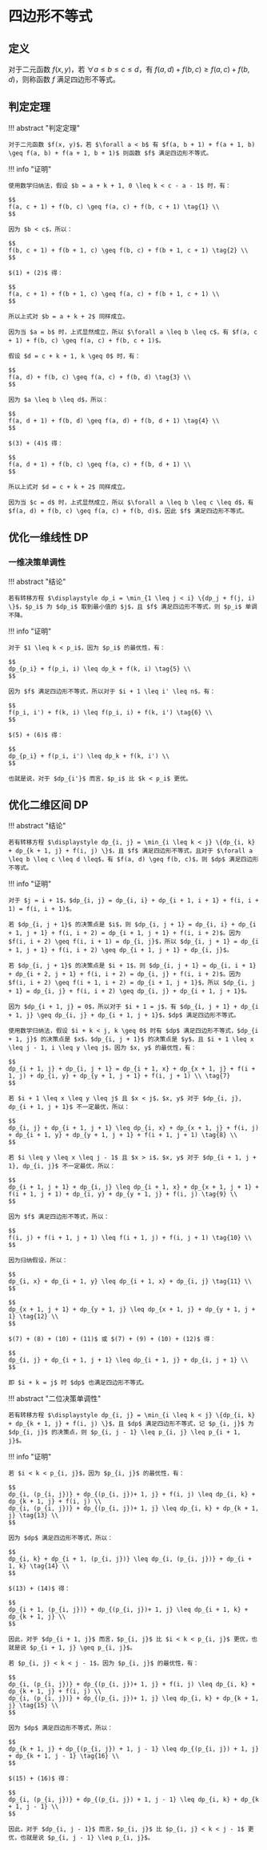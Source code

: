 # 四边形不等式

## 定义

对于二元函数 $f(x, y)$，若 $\forall a \leq b \leq c \leq d$，有 $f(a, d) + f(b, c) \geq  f(a, c) + f(b, d)$，则称函数 $f$ 满足四边形不等式。

## 判定定理

!!! abstract "判定定理"

    对于二元函数 $f(x, y)$，若 $\forall a < b$ 有 $f(a, b + 1) + f(a + 1, b) \geq f(a, b) + f(a + 1, b + 1)$ 则函数 $f$ 满足四边形不等式。

!!! info "证明"

    使用数学归纳法，假设 $b = a + k + 1, 0 \leq k < c - a - 1$ 时，有：

    $$
    f(a, c + 1) + f(b, c) \geq f(a, c) + f(b, c + 1) \tag{1} \\
    $$

    因为 $b < c$，所以：

    $$
    f(b, c + 1) + f(b + 1, c) \geq f(b, c) + f(b + 1, c + 1) \tag{2} \\
    $$

    $(1) + (2)$ 得：

    $$
    f(a, c + 1) + f(b + 1, c) \geq f(a, c) + f(b + 1, c + 1) \\
    $$

    所以上式对 $b = a + k + 2$ 同样成立。

    因为当 $a = b$ 时，上式显然成立，所以 $\forall a \leq b \leq c$，有 $f(a, c + 1) + f(b, c) \geq f(a, c) + f(b, c + 1)$。

    假设 $d = c + k + 1, k \geq 0$ 时，有：

    $$
    f(a, d) + f(b, c) \geq f(a, c) + f(b, d) \tag{3} \\
    $$

    因为 $a \leq b \leq d$，所以：

    $$
    f(a, d + 1) + f(b, d) \geq f(a, d) + f(b, d + 1) \tag{4} \\
    $$

    $(3) + (4)$ 得：

    $$
    f(a, d + 1) + f(b, c) \geq f(a, c) + f(b, d + 1) \\
    $$

    所以上式对 $d = c + k + 2$ 同样成立。

    因为当 $c = d$ 时，上式显然成立，所以 $\forall a \leq b \leq c \leq d$，有 $f(a, d) + f(b, c) \geq f(a, c) + f(b, d)$，因此 $f$ 满足四边形不等式。

## 优化一维线性 DP

### 一维决策单调性

!!! abstract "结论"

    若有转移方程 $\displaystyle dp_i = \min_{1 \leq j < i} \{dp_j + f(j, i) \}$，$p_i$ 为 $dp_i$ 取到最小值的 $j$，且 $f$ 满足四边形不等式，则 $p_i$ 单调不降。

!!! info "证明"

    对于 $1 \leq k < p_i$，因为 $p_i$ 的最优性，有：

    $$
    dp_{p_i} + f(p_i, i) \leq dp_k + f(k, i) \tag{5} \\
    $$

    因为 $f$ 满足四边形不等式，所以对于 $i + 1 \leq i' \leq n$，有：

    $$
    f(p_i, i') + f(k, i) \leq f(p_i, i) + f(k, i') \tag{6} \\
    $$

    $(5) + (6)$ 得：

    $$
    dp_{p_i} + f(p_i, i') \leq dp_k + f(k, i') \\
    $$

    也就是说，对于 $dp_{i'}$ 而言，$p_i$ 比 $k < p_i$ 更优。

## 优化二维区间 DP

!!! abstract "结论"

    若有转移方程 $\displaystyle dp_{i, j} = \min_{i \leq k < j} \{dp_{i, k} + dp_{k + 1, j} + f(i, j) \}$，且 $f$ 满足四边形不等式，且对于 $\forall a \leq b \leq c \leq d \leq$，有 $f(a, d) \geq f(b, c)$，则 $dp$ 满足四边形不等式。

!!! info "证明"

    对于 $j = i + 1$，$dp_{i, j} = dp_{i, i} + dp_{i + 1, i + 1} + f(i, i + 1) = f(i, i + 1)$。

    若 $dp_{i, j + 1}$ 的决策点是 $i$，则 $dp_{i, j + 1} = dp_{i, i} + dp_{i + 1, j + 1} + f(i, i + 2) = dp_{i + 1, j + 1} + f(i, i + 2)$。因为 $f(i, i + 2) \geq f(i, i + 1) = dp_{i, j}$，所以 $dp_{i, j + 1} = dp_{i + 1, j + 1} + f(i, i + 2) \geq dp_{i + 1, j + 1} + dp_{i, j}$。

    若 $dp_{i, j + 1}$ 的决策点是 $i + 1$，则 $dp_{i, j + 1} = dp_{i, i + 1} + dp_{i + 2, j + 1} + f(i, i + 2) = dp_{i, j} + f(i, i + 2)$。因为 $f(i, i + 2) \geq f(i + 1, i + 2) = dp_{i + 1, j + 1}$，所以 $dp_{i, j + 1} = dp_{i, j} + f(i, i + 2) \geq dp_{i, j} + dp_{i + 1, j + 1}$。

    因为 $dp_{i + 1, j} = 0$，所以对于 $i + 1 = j$，有 $dp_{i, j + 1} + dp_{i + 1, j} \geq dp_{i, j} + dp_{i + 1, j + 1}$，$dp$ 满足四边形不等式。

    使用数学归纳法，假设 $i + k < j, k \geq 0$ 时有 $dp$ 满足四边形不等式，$dp_{i + 1, j}$ 的决策点是 $x$，$dp_{i, j + 1}$ 的决策点是 $y$，且 $i + 1 \leq x \leq j - 1, i \leq y \leq j$，因为 $x, y$ 的最优性，有：

    $$
    dp_{i + 1, j} + dp_{i, j + 1} = dp_{i + 1, x} + dp_{x + 1, j} + f(i + 1, j) + dp_{i, y} + dp_{y + 1, j + 1} + f(i, j + 1) \\ \tag{7}
    $$

    若 $i + 1 \leq x \leq y \leq j$ 且 $x < j$，$x, y$ 对于 $dp_{i, j}, dp_{i + 1, j + 1}$ 不一定最优，所以：

    $$
    dp_{i, j} + dp_{i + 1, j + 1} \leq dp_{i, x} + dp_{x + 1, j} + f(i, j) + dp_{i + 1, y} + dp_{y + 1, j + 1} + f(i + 1, j + 1) \tag{8} \\
    $$

    若 $i \leq y \leq x \leq j - 1$ 且 $x > i$，$x, y$ 对于 $dp_{i + 1, j + 1}, dp_{i, j}$ 不一定最优，所以：

    $$
    dp_{i + 1, j + 1} + dp_{i, j} \leq dp_{i + 1, x} + dp_{x + 1, j + 1} + f(i + 1, j + 1) + dp_{i, y} + dp_{y + 1, j} + f(i, j) \tag{9} \\
    $$

    因为 $f$ 满足四边形不等式，所以：

    $$
    f(i, j) + f(i + 1, j + 1) \leq f(i + 1, j) + f(i, j + 1) \tag{10} \\
    $$

    因为归纳假设，所以：

    $$
    dp_{i, x} + dp_{i + 1, y} \leq dp_{i + 1, x} + dp_{i, j} \tag{11} \\
    $$

    $$
    dp_{x + 1, j + 1} + dp_{y + 1, j} \leq dp_{x + 1, j} + dp_{y + 1, j + 1} \tag{12} \\
    $$

    $(7) + (8) + (10) + (11)$ 或 $(7) + (9) + (10) + (12)$ 得：

    $$
    dp_{i, j} + dp_{i + 1, j + 1} \leq dp_{i + 1, j} + dp_{i, j + 1} \\
    $$

    即 $i + k = j$ 时 $dp$ 也满足四边形不等式。

!!! abstract "二位决策单调性"

    若有转移方程 $\displaystyle dp_{i, j} = \min_{i \leq k < j} \{dp_{i, k} + dp_{k + 1, j} + f(i, j) \}$，且 $dp$ 满足四边形不等式，记 $p_{i, j}$ 为 $dp_{i, j}$ 的决策点，则 $p_{i, j - 1} \leq p_{i, j} \leq p_{i + 1, j}$。

!!! info "证明"

    若 $i < k < p_{i, j}$，因为 $p_{i, j}$ 的最优性，有：

    $$
    dp_{i, (p_{i, j})} + dp_{(p_{i, j})+ 1, j} + f(i, j) \leq dp_{i, k} + dp_{k + 1, j} + f(i, j) \\
    dp_{i, (p_{i, j})} + dp_{(p_{i, j})+ 1, j} \leq dp_{i, k} + dp_{k + 1, j} \tag{13} \\
    $$

    因为 $dp$ 满足四边形不等式，所以：

    $$
    dp_{i, k} + dp_{i + 1, (p_{i, j})} \leq dp_{i, (p_{i, j})} + dp_{i + 1, k} \tag{14} \\
    $$

    $(13) + (14)$ 得：

    $$
    dp_{i + 1, (p_{i, j})} + dp_{(p_{i, j})+ 1, j} \leq dp_{i + 1, k} + dp_{k + 1, j} \\
    $$

    因此，对于 $dp_{i + 1, j}$ 而言，$p_{i, j}$ 比 $i < k < p_{i, j}$ 更优，也就是说 $p_{i + 1, j} \geq p_{i, j}$。

    若 $p_{i, j} < k < j - 1$，因为 $p_{i, j}$ 的最优性，有：

    $$
    dp_{i, (p_{i, j})} + dp_{(p_{i, j})+ 1, j} + f(i, j) \leq dp_{i, k} + dp_{k + 1, j} + f(i, j) \\
    dp_{i, (p_{i, j})} + dp_{(p_{i, j})+ 1, j} \leq dp_{i, k} + dp_{k + 1, j} \tag{15} \\
    $$

    因为 $dp$ 满足四边形不等式，所以：

    $$
    dp_{k + 1, j} + dp_{(p_{i, j}) + 1, j - 1} \leq dp_{(p_{i, j}) + 1, j} + dp_{k + 1, j - 1} \tag{16} \\
    $$

    $(15) + (16)$ 得：

    $$
    dp_{i, (p_{i, j})} + dp_{(p_{i, j}) + 1, j - 1} \leq dp_{i, k} + dp_{k + 1, j - 1} \\
    $$

    因此，对于 $dp_{i, j - 1}$ 而言，$p_{i, j}$ 比 $p_{i, j} < k < j - 1$ 更优，也就是说 $p_{i, j - 1} \leq p_{i, j}$。